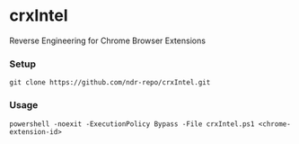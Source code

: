 # crxIntel
Reverse Engineering for Chrome Browser Extensions

### Setup
```
git clone https://github.com/ndr-repo/crxIntel.git
```
### Usage
```
powershell -noexit -ExecutionPolicy Bypass -File crxIntel.ps1 <chrome-extension-id>
```
